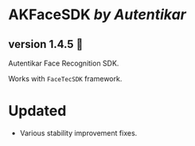 # AKFaceSDK *by Autentikar*
## version 1.4.5 :rocket:

Autentikar Face Recognition SDK. 

Works with `FaceTecSDK` framework.

# Updated
* Various stability improvement fixes.
